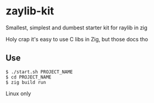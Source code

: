 # zaylib-kit
Smallest, simplest and dumbest starter kit for raylib in zig

Holy crap it's easy to use C libs in Zig, but those docs tho

## Use

``` shell
$ ./start.sh PROJECT_NAME
$ cd PROJECT_NAME
$ zig build run
```

Linux only
